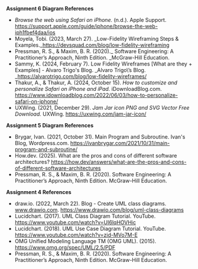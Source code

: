 **Assignment 6 Diagram References**
- _Browse the web using Safari on iPhone._ (n.d.). Apple Support. https://support.apple.com/guide/iphone/browse-the-web-iph1fbef4daa/ios
- Moyela, Tobi. (2023, March 27). _Low-Fidelity Wireframing Steps & Examples._https://devsquad.com/blog/low-fidelity-wireframing
- Pressman, R. S., & Maxim, B. R. (2020)._ Software Engineering: A Practitioner’s Approach, Ninth Edition. _McGraw-Hill Education.
- Sammy, K. (2024, February 7). Low Fidelity Wireframes [What are they + Examples] - Alvaro Trigo's Blog. _Alvaro Trigo\’s Blog. _https://alvarotrigo.com/blog/low-fidelity-wireframes/
- Thakur, A., & Thakur, A. (2024, October 15). _How to customize and personalize Safari on iPhone and iPad._ iDownloadBlog.com. https://www.idownloadblog.com/2022/06/03/how-to-personalize-safari-on-iphone/
- UXWing. (2021, December 29). _Jam Jar icon PNG and SVG Vector Free Download._ UXWing. https://uxwing.com/jam-jar-icon/

**Assignment 5 Diagram References**
- Brygar, Ivan. (2021, October 31). Main Program and Subroutine. Ivan's Blog, Wordpress.com. https://ivanbrygar.com/2021/10/31/main-program-and-subroutine/
- How.dev. (2025). What are the pros and cons of different software architectures? https://how.dev/answers/what-are-the-pros-and-cons-of-different-software-architectures
- Pressman, R. S., & Maxim, B. R. (2020). Software Engineering: A Practitioner’s Approach, Ninth Edition. McGraw-Hill Education.

**Assignment 4 References**
- draw.io. (2022, March 22). Blog - Create UML class diagrams. www.drawio.com. https://www.drawio.com/blog/uml-class-diagrams
- Lucidchart. (2017). UML Class Diagram Tutorial. YouTube. https://www.youtube.com/watch?v=UI6lqHOVHic
- Lucidchart. (2018). UML Use Case Diagram Tutorial. YouTube. https://www.youtube.com/watch?v=zid-MVo7M-E
- OMG Unified Modeling Language TM (OMG UML). (2015). https://www.omg.org/spec/UML/2.5/PDF
- Pressman, R. S., & Maxim, B. R. (2020). Software Engineering: A Practitioner’s Approach,
    Ninth Edition. McGraw-Hill Education.
